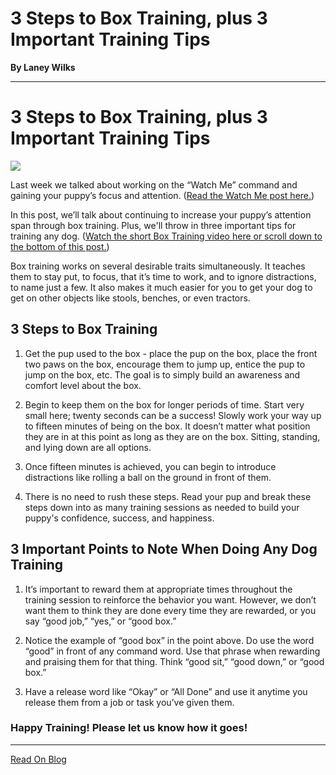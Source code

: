 # 3 Steps to Box Training, plus 3 Important Training Tips

**By Laney Wilks**

---

# 3 Steps to Box Training, plus 3 Important Training Tips

  

![](https://static.wixstatic.com/media/4917f1_0e70ab1990674637a73328d6e8fcf0dc~mv2.jpg/v1/fill/w_564,h_1254,al_c,q_85,usm_0.66_1.00_0.01,enc_auto/4917f1_0e70ab1990674637a73328d6e8fcf0dc~mv2.jpg)

Last week we talked about working on the “Watch Me” command and gaining your puppy’s focus and attention. ([<u style="text-decoration: underline;"><span>Read the Watch Me post here.</span></u>](https://www.fineanddandyaussiedoodles.com/post/watch-me-watch-me))

  

In this post, we’ll talk about continuing to increase your puppy’s attention span through box training. Plus, we'll throw in three important tips for training any dog. ([<u style="text-decoration: underline;"><span>Watch the short Box Training video here or scroll down to the bottom of this post.</span></u>](https://www.fineanddandyaussiedoodles.com/training))

  

Box training works on several desirable traits simultaneously. It teaches them to stay put, to focus, that it’s time to work, and to ignore distractions, to name just a few. It also makes it much easier for you to get your dog to get on other objects like stools, benches, or even tractors.

  

## 3 Steps to Box Training

  

1.  Get the pup used to the box - place the pup on the box, place the front two paws on the box, encourage them to jump up, entice the pup to jump on the box, etc. The goal is to simply build an awareness and comfort level about the box.
    
2.  Begin to keep them on the box for longer periods of time. Start very small here; twenty seconds can be a success! Slowly work your way up to fifteen minutes of being on the box. It doesn’t matter what position they are in at this point as long as they are on the box. Sitting, standing, and lying down are all options.
    
3.  Once fifteen minutes is achieved, you can begin to introduce distractions like rolling a ball on the ground in front of them.
    
4.  There is no need to rush these steps. Read your pup and break these steps down into as many training sessions as needed to build your puppy's confidence, success, and happiness.
    

  

## 3 Important Points to Note When Doing Any Dog Training

  

1.  It’s important to reward them at appropriate times throughout the training session to reinforce the behavior you want. However, we don’t want them to think they are done every time they are rewarded, or you say “good job,” “yes,” or “good box.”
    
2.  Notice the example of “good box” in the point above. Do use the word “good” in front of any command word. Use that phrase when rewarding and praising them for that thing. Think “good sit,” “good down,” or “good box.”
    
3.  Have a release word like “Okay” or “All Done” and use it anytime you release them from a job or task you’ve given them.
    

  

  

### Happy Training! Please let us know how it goes!

---

[Read On Blog](https://www.fineanddandyaussiedoodles.com/post/3-steps-to-box-training-3-important-training-tips)